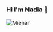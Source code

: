 ### Hi I'm Nadia 👋

![Mienar](https://github.com/NadiaArhbal/NadiaArhbal/assets/99414756/e6abe1e2-5c30-42d8-8476-69acd3352cd7)

<!--
**NadiaArhbal/NadiaArhbal** is a ✨ _special_ ✨ repository because its `README.md` (this file) appears on your GitHub profile.

Here are some ideas to get you started:

- 🔭 I’m currently working on ...
- 🌱 I’m currently learning ...
- 👯 I’m looking to collaborate on ...
- 🤔 I’m looking for help with ...
- 💬 Ask me about ...
- 📫 How to reach me: ...
- 😄 Pronouns: ...
- ⚡ Fun fact: ...
-->
